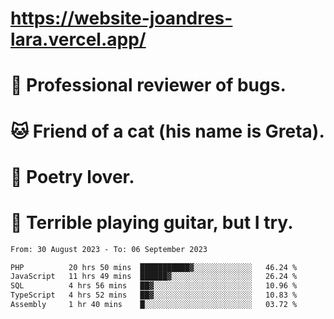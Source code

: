 # https://website-joandres-lara.vercel.app/
# 🐛 Professional reviewer of bugs.
# 🐱 Friend of a cat (his name is Greta).
# 📜 Poetry lover.
# 🎸 Terrible playing guitar, but I try.

<!--START_SECTION:waka-->

```txt
From: 30 August 2023 - To: 06 September 2023

PHP          20 hrs 50 mins  ███████████▓░░░░░░░░░░░░░   46.24 %
JavaScript   11 hrs 49 mins  ██████▓░░░░░░░░░░░░░░░░░░   26.24 %
SQL          4 hrs 56 mins   ██▓░░░░░░░░░░░░░░░░░░░░░░   10.96 %
TypeScript   4 hrs 52 mins   ██▓░░░░░░░░░░░░░░░░░░░░░░   10.83 %
Assembly     1 hr 40 mins    █░░░░░░░░░░░░░░░░░░░░░░░░   03.72 %
```

<!--END_SECTION:waka-->
